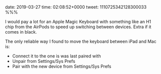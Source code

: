 date: 2019-03-27
time: 02:08:52+0000
tweet: 1110725342128300033
%%%

I would pay a lot for an Apple Magic Keyboard with something like an H1 chip from the AirPods to speed up switching between devices. Extra if it comes in black.

The only reliable way I found to move the keyboard between iPad and Mac is:

- Connect it to the one is was last paired with
- Unpair from Settings/Sys Prefs
- Pair with the new device from Settings/Sys Prefs

